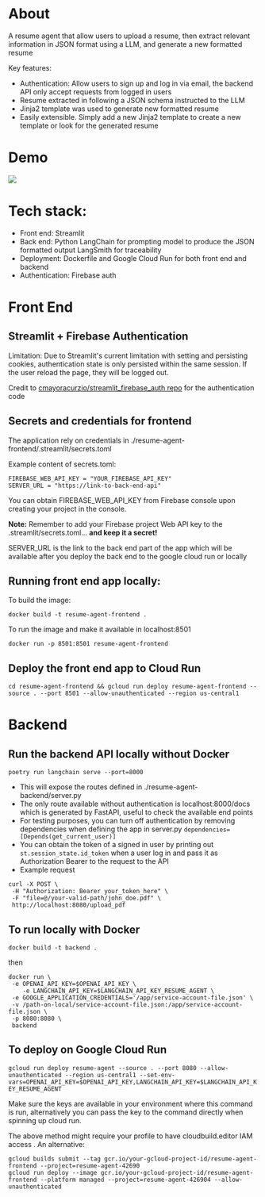 # About

A resume agent that allow users to upload a resume, then extract relevant information in JSON format using a LLM, and generate a new formatted resume

Key features:

- Authentication: Allow users to sign up and log in via email, the backend API only accept requests from logged in users
- Resume extracted in following a JSON schema instructed to the LLM
- Jinja2 template was used to generate new formatted resume
- Easily extensible. Simply add a new Jinja2 template to create a new template or look for the generated resume

# Demo

![](https://github.com/hangjoni/resume-agent/demo.gif)

# Tech stack:

- Front end: Streamlit
- Back end:
  Python
  LangChain for prompting model to produce the JSON formatted output
  LangSmith for traceability
- Deployment: Dockerfile and Google Cloud Run for both front end and backend
- Authentication: Firebase auth

# Front End

## Streamlit + Firebase Authentication

Limitation: Due to Streamlit's current limitation with setting and persisting cookies, authentication state is only persisted within the same session. If the user reload the page, they will be logged out.

Credit to [cmayoracurzio/streamlit_firebase_auth repo](https://github.com/cmayoracurzio/streamlit_firebase_auth) for the authentication code

## Secrets and credentials for frontend

The application rely on credentials in ./resume-agent-frontend/.streamlit/secrets.toml

Example content of secrets.toml:

```
FIREBASE_WEB_API_KEY = "YOUR_FIREBASE_API_KEY"
SERVER_URL = "https://link-to-back-end-api"
```

You can obtain FIREBASE_WEB_API_KEY from Firebase console upon creating your project in the console.

**Note:** Remember to add your Firebase project Web API key to the .streamlit/secrets.toml... **and keep it a secret!**

SERVER_URL is the link to the back end part of the app which will be available after you deploy the back end to the google cloud run or locally

## Running front end app locally:

To build the image:

`docker build -t resume-agent-frontend .`

To run the image and make it available in localhost:8501

`docker run -p 8501:8501 resume-agent-frontend`

## Deploy the front end app to Cloud Run

`cd resume-agent-frontend && gcloud run deploy resume-agent-frontend --source . --port 8501 --allow-unauthenticated --region us-central1`

# Backend

## Run the backend API locally without Docker

`poetry run langchain serve --port=8000`

- This will expose the routes defined in ./resume-agent-backend/server.py
- The only route available without authentication is localhost:8000/docs which is generated by FastAPI, useful to check the available end points
- For testing purposes, you can turn off authentication by removing dependencies when defining the app in server.py `dependencies=[Depends(get_current_user)]`
- You can obtain the token of a signed in user by printing out `st.session_state.id_token` when a user log in and pass it as Authorization Bearer to the request to the API
- Example request

```
curl -X POST \
 -H "Authorization: Bearer your_token_here" \
 -F "file=@/your-valid-path/john_doe.pdf" \
 http://localhost:8080/upload_pdf
```

## To run locally with Docker

`docker build -t backend .`

then

```
docker run \
 -e OPENAI_API_KEY=$OPENAI_API_KEY \
    -e LANGCHAIN_API_KEY=$LANGCHAIN_API_KEY_RESUME_AGENT \
 -e GOOGLE_APPLICATION_CREDENTIALS='/app/service-account-file.json' \
 -v /path-on-local/service-account-file.json:/app/service-account-file.json \
 -p 8080:8080 \
 backend
```

## To deploy on Google Cloud Run

`gcloud run deploy resume-agent --source . --port 8080 --allow-unauthenticated --region us-central1 --set-env-vars=OPENAI_API_KEY=$OPENAI_API_KEY,LANGCHAIN_API_KEY=$LANGCHAIN_API_KEY_RESUME_AGENT`

Make sure the keys are available in your environment where this command is run, alternatively you can pass the key to the command directly when spinning up cloud run.

The above method might require your profile to have cloudbuild.editor IAM access . An alternative:

```
gcloud builds submit --tag gcr.io/your-gcloud-project-id/resume-agent-frontend --project=resume-agent-42690
gcloud run deploy --image gcr.io/your-gcloud-project-id/resume-agent-frontend --platform managed --project=resume-agent-426904 --allow-unauthenticated
```
